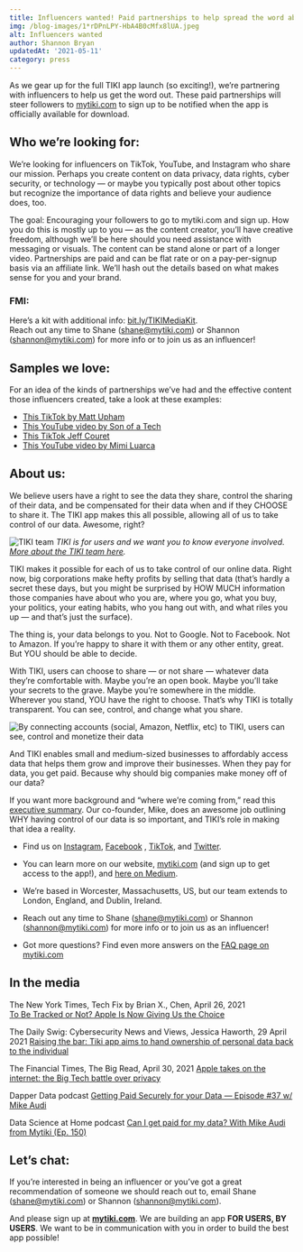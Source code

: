 ```yaml
---
title: Influencers wanted! Paid partnerships to help spread the word about TIKI
img: /blog-images/1*rDPnLPY-HbA4B0cMfx8lUA.jpeg
alt: Influencers wanted
author: Shannon Bryan
updatedAt: '2021-05-11'
category: press
---
```

As we gear up for the full TIKI app launch (so exciting!), we’re partnering with influencers to help us get the word
out. These paid partnerships will steer followers to [mytiki.com](https://mytiki.com/#signup) to sign up to be notified
when the app is officially available for download.

## Who we’re looking for:

We’re looking for influencers on TikTok, YouTube, and Instagram who share our mission. Perhaps you create content on
data privacy, data rights, cyber security, or technology — or maybe you typically post about other topics but recognize
the importance of data rights and believe your audience does, too.

The goal: Encouraging your followers to go to mytiki.com and sign up. How you do this is mostly up to you — as the
content creator, you’ll have creative freedom, although we’ll be here should you need assistance with messaging or
visuals. The content can be stand alone or part of a longer video. Partnerships are paid and can be flat rate or on a
pay-per-signup basis via an affiliate link. We’ll hash out the details based on what makes sense for you and your brand.

### FMI:

Here’s a kit with additional info: [bit.ly/TIKIMediaKit](https://bit.ly/TIKIMediaKit).  
Reach out any time to Shane ([shane@mytiki.com](mailto:shane@mytiki.com)) or
Shannon ([shannon@mytiki.com](shannon@mytiki.com)) for more info or to join us as an influencer!

## Samples we love:

For an idea of the kinds of partnerships we’ve had and the effective content those influencers created, take a look at
these examples:

- [This TikTok by Matt Upham](https://www.tiktok.com/@mattupham/video/6920396435758271749?is_copy_url=1&is_from_webapp=v1)
- [This YouTube video by Son of a Tech](https://www.youtube.com/watch?v=wyu8W6YHkZM&feature=youtu.be)
- [This TikTok Jeff Couret](https://www.tiktok.com/@jeffcouret/video/6928165322226683142?is_copy_url=1&is_from_webapp=v1)
- [This YouTube video by Mimi Luarca](https://www.youtube.com/watch?v=3MQl_oNJOoo)

## About us:

We believe users have a right to see the data they share, control the sharing of their data, and be compensated for
their data when and if they CHOOSE to share it. The TIKI app makes this all possible, allowing all of us to take control
of our data. Awesome, right?

![TIKI team](/blog-images/1*Rqpfp7JPokgvE5Sa48TFMQ.jpg)
*TIKI is for users and we want you to know everyone
involved. [More about the TIKI team here](https://mytiki.com/blog/team).*

TIKI makes it possible for each of us to take control of our online data. Right now, big corporations make hefty profits
by selling that data (that’s hardly a secret these days, but you might be surprised by HOW MUCH information those
companies have about who you are, where you go, what you buy, your politics, your eating habits, who you hang out with,
and what riles you up — and that’s just the surface).

The thing is, your data belongs to you. Not to Google. Not to Facebook. Not to Amazon. If you’re happy to share it with
them or any other entity, great. But YOU should be able to decide.

With TIKI, users can choose to share — or not share — whatever data they’re comfortable with. Maybe you’re an open book.
Maybe you’ll take your secrets to the grave. Maybe you’re somewhere in the middle. Wherever you stand, YOU have the
right to choose. That’s why TIKI is totally transparent. You can see, control, and change what you share.

![By connecting accounts (social, Amazon, Netflix, etc) to TIKI, users can see, control and monetize their 
data](/blog-images/0*nNECn4dxVScatmDi.png)

And TIKI enables small and medium-sized businesses to affordably access data that helps them grow and improve their
businesses. When they pay for data, you get paid. Because why should big companies make money off of our data?

If you want more background and “where we’re coming from,” read
this [executive summary](https://mytiki.com/blog/executive-summary-0421). Our co-founder, Mike, does an awesome job
outlining WHY having control of our data is so important, and TIKI’s role in making that idea a reality.

- Find us on [Instagram](https://www.instagram.com/my.tiki/), [Facebook](http://facebook.com/mytikiapp)
  , [TikTok](https://www.tiktok.com/@my.tiki), and [Twitter](http://twitter.com/my_tiki_).

- You can learn more on our website, [mytiki.com](http://mytiki.com/#signup) (and sign up to get access to the app!),
  and [here on Medium](http://medium.com/mytiki).

- We’re based in Worcester, Massachusetts, US, but our team extends to London, England, and Dublin, Ireland.

- Reach out any time to Shane ([shane@mytiki.com](mailto:shane@mytiki.com)) or
  Shannon ([shannon@mytiki.com](mailto:shannon@mytiki.com)) for more info or to join us as an influencer!

- Got more questions? Find even more answers on the [FAQ page on mytiki.com](https://mytiki.com/blog/faq)

## In the media

The New York Times, Tech Fix by Brian X., Chen, April 26, 2021  
[To Be Tracked or Not? Apple Is Now Giving Us the Choice](https://www.nytimes.com/2021/04/26/technology/personaltech/apple-app-tracking-transparency.html)

The Daily Swig: Cybersecurity News and Views, Jessica Haworth, 29 April 2021
[Raising the bar: Tiki app aims to hand ownership of personal data back to the individual](https://portswigger.net/daily-swig/raising-the-bar-tiki-app-aims-to-hand-ownership-of-personal-data-back-to-the-individual)

The Financial Times, The Big Read, April 30, 2021
[Apple takes on the internet: the Big Tech battle over privacy](https://www.ft.com/content/3cabd134-0271-4783-8f0e-a17bb682afbe)

Dapper Data podcast
[Getting Paid Securely for your Data — Episode #37 w/ Mike Audi](https://podcasts.apple.com/us/podcast/getting-paid-securely-for-your-data-episode-37-w-mike-audi/id1472228062?i=1000519872327)

Data Science at Home podcast
[Can I get paid for my data? With Mike Audi from Mytiki (Ep. 150)](https://podcasts.apple.com/us/podcast/can-i-get-paid-for-my-data-with-mike-andi-from-mytiki-ep-150/id1069871378?i=1000518942678)

## Let’s chat:

If you’re interested in being an influencer or you’ve got a great recommendation of someone we should reach out to,
email Shane ([shane@mytiki.com](mailto:shane@mytiki.com)) or Shannon ([shannon@mytiki.com](shannon@mytiki.com)).

And please sign up at **[mytiki.com](https://mytiki.com/#signup)**. We are building an app **FOR USERS, BY USERS**. We
want to be in communication with you in order to build the best app possible!
